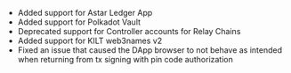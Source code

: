 - Added support for Astar Ledger App
- Added support for Polkadot Vault
- Deprecated support for Controller accounts for Relay Chains
- Added support for KILT web3names v2
- Fixed an issue that caused the DApp browser to not behave as intended when returning from tx signing with pin code authorization